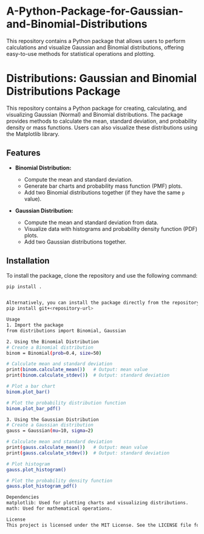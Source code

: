 # A-Python-Package-for-Gaussian-and-Binomial-Distributions
This repository contains a Python package that allows users to perform calculations and visualize Gaussian and Binomial distributions, offering easy-to-use methods for statistical operations and plotting.

# Distributions: Gaussian and Binomial Distributions Package

This repository contains a Python package for creating, calculating, and visualizing Gaussian (Normal) and Binomial distributions. The package provides methods to calculate the mean, standard deviation, and probability density or mass functions. Users can also visualize these distributions using the Matplotlib library.

## Features

- **Binomial Distribution:**
  - Compute the mean and standard deviation.
  - Generate bar charts and probability mass function (PMF) plots.
  - Add two Binomial distributions together (if they have the same `p` value).

- **Gaussian Distribution:**
  - Compute the mean and standard deviation from data.
  - Visualize data with histograms and probability density function (PDF) plots.
  - Add two Gaussian distributions together.

## Installation

To install the package, clone the repository and use the following command:

```bash
pip install .


Alternatively, you can install the package directly from the repository:
pip install git+<repository-url>

Usage
1. Import the package
from distributions import Binomial, Gaussian

2. Using the Binomial Distribution
# Create a Binomial distribution
binom = Binomial(prob=0.4, size=50)

# Calculate mean and standard deviation
print(binom.calculate_mean())   # Output: mean value
print(binom.calculate_stdev())  # Output: standard deviation

# Plot a bar chart
binom.plot_bar()

# Plot the probability distribution function
binom.plot_bar_pdf()

3. Using the Gaussian Distribution
# Create a Gaussian distribution
gauss = Gaussian(mu=10, sigma=2)

# Calculate mean and standard deviation
print(gauss.calculate_mean())   # Output: mean value
print(gauss.calculate_stdev())  # Output: standard deviation

# Plot histogram
gauss.plot_histogram()

# Plot the probability density function
gauss.plot_histogram_pdf()

Dependencies
matplotlib: Used for plotting charts and visualizing distributions.
math: Used for mathematical operations.

License
This project is licensed under the MIT License. See the LICENSE file for more details.
